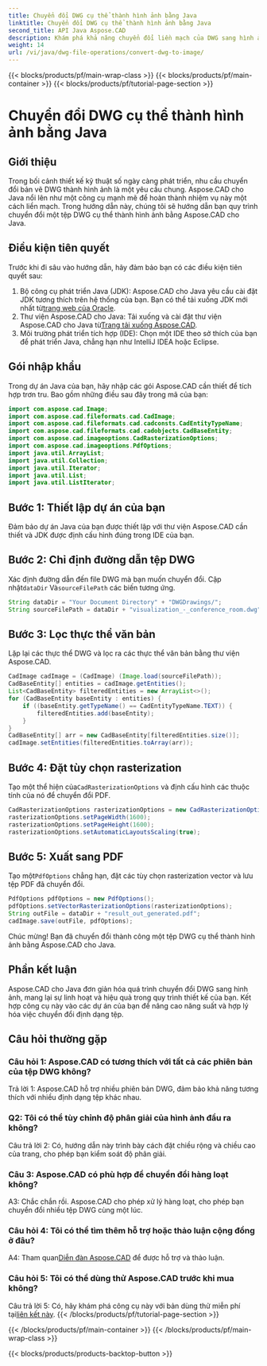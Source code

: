 ```yaml
---
title: Chuyển đổi DWG cụ thể thành hình ảnh bằng Java
linktitle: Chuyển đổi DWG cụ thể thành hình ảnh bằng Java
second_title: API Java Aspose.CAD
description: Khám phá khả năng chuyển đổi liền mạch của DWG sang hình ảnh bằng Aspose.CAD cho Java. Hãy làm theo hướng dẫn từng bước của chúng tôi để chuyển đổi định dạng tệp hiệu quả.
weight: 14
url: /vi/java/dwg-file-operations/convert-dwg-to-image/
---
```


{{< blocks/products/pf/main-wrap-class >}}
{{< blocks/products/pf/main-container >}}
{{< blocks/products/pf/tutorial-page-section >}}

# Chuyển đổi DWG cụ thể thành hình ảnh bằng Java

## Giới thiệu

Trong bối cảnh thiết kế kỹ thuật số ngày càng phát triển, nhu cầu chuyển đổi bản vẽ DWG thành hình ảnh là một yêu cầu chung. Aspose.CAD cho Java nổi lên như một công cụ mạnh mẽ để hoàn thành nhiệm vụ này một cách liền mạch. Trong hướng dẫn này, chúng tôi sẽ hướng dẫn bạn quy trình chuyển đổi một tệp DWG cụ thể thành hình ảnh bằng Aspose.CAD cho Java.

## Điều kiện tiên quyết

Trước khi đi sâu vào hướng dẫn, hãy đảm bảo bạn có các điều kiện tiên quyết sau:
1.  Bộ công cụ phát triển Java (JDK): Aspose.CAD cho Java yêu cầu cài đặt JDK tương thích trên hệ thống của bạn. Bạn có thể tải xuống JDK mới nhất từ[trang web của Oracle](https://www.oracle.com/java/technologies/javase-downloads.html).
2.  Thư viện Aspose.CAD cho Java: Tải xuống và cài đặt thư viện Aspose.CAD cho Java từ[Trang tải xuống Aspose.CAD](https://releases.aspose.com/cad/java/).
3. Môi trường phát triển tích hợp (IDE): Chọn một IDE theo sở thích của bạn để phát triển Java, chẳng hạn như IntelliJ IDEA hoặc Eclipse.

## Gói nhập khẩu

Trong dự án Java của bạn, hãy nhập các gói Aspose.CAD cần thiết để tích hợp trơn tru. Bao gồm những điều sau đây trong mã của bạn:

```java
import com.aspose.cad.Image;
import com.aspose.cad.fileformats.cad.CadImage;
import com.aspose.cad.fileformats.cad.cadconsts.CadEntityTypeName;
import com.aspose.cad.fileformats.cad.cadobjects.CadBaseEntity;
import com.aspose.cad.imageoptions.CadRasterizationOptions;
import com.aspose.cad.imageoptions.PdfOptions;
import java.util.ArrayList;
import java.util.Collection;
import java.util.Iterator;
import java.util.List;
import java.util.ListIterator;
```

## Bước 1: Thiết lập dự án của bạn

Đảm bảo dự án Java của bạn được thiết lập với thư viện Aspose.CAD cần thiết và JDK được định cấu hình đúng trong IDE của bạn.

## Bước 2: Chỉ định đường dẫn tệp DWG

Xác định đường dẫn đến file DWG mà bạn muốn chuyển đổi. Cập nhật`dataDir` Và`sourceFilePath` các biến tương ứng.

```java
String dataDir = "Your Document Directory" + "DWGDrawings/";
String sourceFilePath = dataDir + "visualization_-_conference_room.dwg";
```

## Bước 3: Lọc thực thể văn bản

Lặp lại các thực thể DWG và lọc ra các thực thể văn bản bằng thư viện Aspose.CAD.

```java
CadImage cadImage = (CadImage) (Image.load(sourceFilePath));
CadBaseEntity[] entities = cadImage.getEntities();
List<CadBaseEntity> filteredEntities = new ArrayList<>();
for (CadBaseEntity baseEntity : entities) {
    if ((baseEntity.getTypeName() == CadEntityTypeName.TEXT)) {
        filteredEntities.add(baseEntity);
    }
}
CadBaseEntity[] arr = new CadBaseEntity[filteredEntities.size()];
cadImage.setEntities(filteredEntities.toArray(arr));
```

## Bước 4: Đặt tùy chọn rasterization

 Tạo một thể hiện của`CadRasterizationOptions` và định cấu hình các thuộc tính của nó để chuyển đổi PDF.

```java
CadRasterizationOptions rasterizationOptions = new CadRasterizationOptions();
rasterizationOptions.setPageWidth(1600);
rasterizationOptions.setPageHeight(1600);
rasterizationOptions.setAutomaticLayoutsScaling(true);
```

## Bước 5: Xuất sang PDF

 Tạo một`PdfOptions` chẳng hạn, đặt các tùy chọn rasterization vector và lưu tệp PDF đã chuyển đổi.

```java
PdfOptions pdfOptions = new PdfOptions();
pdfOptions.setVectorRasterizationOptions(rasterizationOptions);
String outFile = dataDir + "result_out_generated.pdf";
cadImage.save(outFile, pdfOptions);
```

Chúc mừng! Bạn đã chuyển đổi thành công một tệp DWG cụ thể thành hình ảnh bằng Aspose.CAD cho Java.

## Phần kết luận

Aspose.CAD cho Java đơn giản hóa quá trình chuyển đổi DWG sang hình ảnh, mang lại sự linh hoạt và hiệu quả trong quy trình thiết kế của bạn. Kết hợp công cụ này vào các dự án của bạn để nâng cao năng suất và hợp lý hóa việc chuyển đổi định dạng tệp.

## Câu hỏi thường gặp

### Câu hỏi 1: Aspose.CAD có tương thích với tất cả các phiên bản của tệp DWG không?

Trả lời 1: Aspose.CAD hỗ trợ nhiều phiên bản DWG, đảm bảo khả năng tương thích với nhiều định dạng tệp khác nhau.

### Q2: Tôi có thể tùy chỉnh độ phân giải của hình ảnh đầu ra không?

Câu trả lời 2: Có, hướng dẫn này trình bày cách đặt chiều rộng và chiều cao của trang, cho phép bạn kiểm soát độ phân giải.

### Câu 3: Aspose.CAD có phù hợp để chuyển đổi hàng loạt không?

A3: Chắc chắn rồi. Aspose.CAD cho phép xử lý hàng loạt, cho phép bạn chuyển đổi nhiều tệp DWG cùng một lúc.

### Câu hỏi 4: Tôi có thể tìm thêm hỗ trợ hoặc thảo luận cộng đồng ở đâu?

 A4: Tham quan[Diễn đàn Aspose.CAD](https://forum.aspose.com/c/cad/19) để được hỗ trợ và thảo luận.

### Câu hỏi 5: Tôi có thể dùng thử Aspose.CAD trước khi mua không?

 Câu trả lời 5: Có, hãy khám phá công cụ này với bản dùng thử miễn phí tại[liên kết này](https://releases.aspose.com/).
{{< /blocks/products/pf/tutorial-page-section >}}

{{< /blocks/products/pf/main-container >}}
{{< /blocks/products/pf/main-wrap-class >}}

{{< blocks/products/products-backtop-button >}}
